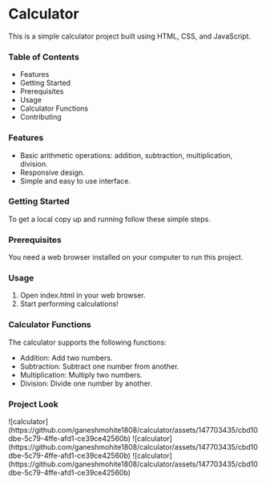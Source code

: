 # Calculator
<p>This is a simple calculator project built using HTML, CSS, and JavaScript.</p>

<h3><b>Table of Contents</b></h3>
<ul>
    <li>Features</li>
    <li>Getting Started</li>
        <li>Prerequisites</li>
    <li>Usage</li>
    <li>Calculator Functions</li>
    <li>Contributing</li>
</ul>
<h3><b>Features</b></h3>
<ul>
    <li>Basic arithmetic operations: addition, subtraction, multiplication, division.</li>
    <li>Responsive design.</li>
    <li>Simple and easy to use interface.</li>
</ul>

<h3><b>Getting Started</b></h3>
<p>To get a local copy up and running follow these simple steps.</p>

<h3><b>Prerequisites</b></h3>
<p>You need a web browser installed on your computer to run this project.</p>

<h3><b>Usage</b></h3>
<ol>
    <li>Open index.html in your web browser.</li>
    <li>Start performing calculations!</li>
</ol>

<h3><b>Calculator Functions</b></h3>
<p>The calculator supports the following functions:</p>
<ul>
    <li>Addition: Add two numbers.</li>
    <li>Subtraction: Subtract one number from another.</li>
    <li>Multiplication: Multiply two numbers.</li>
    <li>Division: Divide one number by another.</li>
</ul>
<h3><b>Project Look</b></h3>
![calculator](https://github.com/ganeshmohite1808/calculator/assets/147703435/cbd10dbe-5c79-4ffe-afd1-ce39ce42560b)
![calculator](https://github.com/ganeshmohite1808/calculator/assets/147703435/cbd10dbe-5c79-4ffe-afd1-ce39ce42560b)
![calculator](https://github.com/ganeshmohite1808/calculator/assets/147703435/cbd10dbe-5c79-4ffe-afd1-ce39ce42560b)

